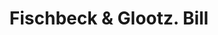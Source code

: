 ---
doi: 10.7916/D8X64ZW7
date_other: '1900'
date_other_textual: 1900-1909
form: printed ephemera
genre:
- Invoices
name:
- Fischbeck & Glootz
object_in_context_url: https://biggert.cul.columbia.edu/items/view/ave_biggert_00028
subject_hierarchical_geographic:
- San Francisco, California, United States
subject_name:
- Fischbeck & Glootz
title: Fischbeck & Glootz. Bill
sort_title: Fischbeck & Glootz. Bill
call_number: ave_biggert_00028
coordinates:
- 37.78333333333333,-122.41666666666667
pid: ave_biggert_00028
identifiers: ave_biggert_00028
thumbnail: https://derivativo-2.library.columbia.edu/iiif/2/ldpd:342896/full/!256,256/0/native.jpg
permalink: "/items/ave_biggert_00028/"
layout: iiif-image-page
---